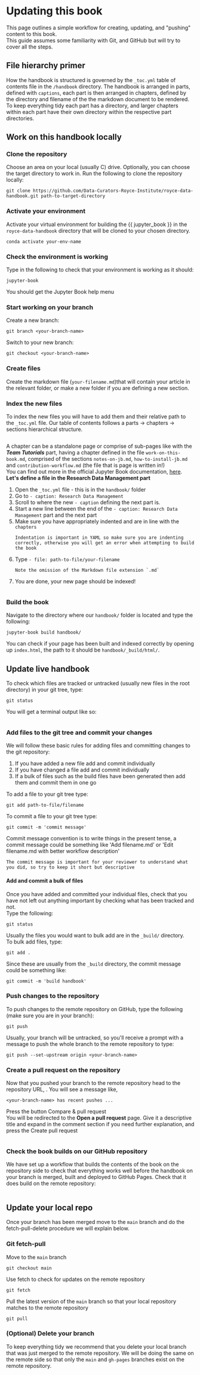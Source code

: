 # Updating this book

This page outlines a simple workflow for creating, updating, and "pushing" content to this book.  
This guide assumes some familiarity with Git, and GitHub but will try to cover all the steps.

## File hierarchy primer
How the handbook is structured is governed by the `_toc.yml` table of contents file in the `/handbook` directory. The handbook is arranged in parts, defined with `captions`, each part is then arranged in chapters, defined by the directory and filename of the the markdown document to be rendered.  
To keep everything tidy each part has a directory, and larger chapters within each part have their own directory within the respective part directories.


## Work on this handbook locally

### Clone the repository

Choose an area on your local (usually C) drive. Optionally, you can choose the target directory to work in.
Run the following to clone the repository locally:
  ```
  git clone https://github.com/Data-Curators-Royce-Institute/royce-data-handbook.git path-to-target-directory
  ```

### Activate your environment
Activate your virtual environment for building the {{ jupyter_book }} in the `royce-data-handbook` directory that will be cloned to your chosen directory.
```
conda activate your-env-name
```

### Check the environment is working
Type in the following to check that your environment is working as it should:
```
jupyter-book
```
You should get the Jupyter Book help menu

### Start working on your branch
Create a new branch:
```
git branch <your-branch-name>
```
Switch to your new branch:
```
git checkout <your-branch-name>
```

### Create files
Create the markdown file (`your-filename.md`)that will contain your article in the relevant folder, or make a new folder if you are defining a new section. 

### Index the new files
To index the new files you will have to add them and their relative path to the `_toc.yml` file.
Our table of contents follows a parts &rarr; chapters &rarr; sections hierarchical structure. 
```{image} ../images/contribution-workflow/tableofcontents.jpg
```
A chapter can be a standalone page or comprise of sub-pages like with the ***Team Tutorials*** part, having a chapter defined in the file `work-on-this-book.md`, comprised of the sections `notes-on-jb.md`, `how-to-install-jb.md` and `contribution-workflow.md` (the file that is page is written in!)  
You can find out more in the official Jupyter Book documentation, [here](https://jupyterbook.org/customize/toc.html).  
**Let's define a file in the Research Data Management part**
1. Open the `_toc.yml` file - this is in the `handbook/` folder
2. Go to `- caption: Research Data Management`
3. Scroll to where the new `- caption` defining the next part is.
4. Start a new line between the end of the `- caption: Research Data Management` part and the next part
5. Make sure you have appropriately indented and are in line with the `chapters`
   ```{warning}
   Indentation is important in YAML so make sure you are indenting correctly, otherwise you will get an error when attempting to build the book
   ```
6. Type `- file: path-to-file/your-filename`
   ```{attention}
   Note the omission of the Markdown file extension `.md`
   ```
7. You are done, your new page should be indexed!
   ```{image} ../images/contribution-workflow/index-new-page.gif
   ```
   
### Build the book
Navigate to the directory where our `handbook/` folder is located and type the following:
```
jupyter-book build handbook/
```
You can check if your page has been built and indexed correctly by opening up `index.html`, the path to it should be `handbook/_build/html/`.

## Update live handbook
To check which files are tracked or untracked (usually new files in the root directory) in your git tree, type:
```
git status
```
You will get a terminal output like so:
```{image} ../images/contribution-workflow/git-track.jpg
```
### Add files to the git tree and commit your changes
We will follow these basic rules for adding files and committing changes to the git repository:
1. If you have added a new file add and commit individually
2. If you have changed a file add and commit individually
3. If a bulk of files such as the build files have been generated then add them and commit them in one go

To add a file to your git tree type:
```
git add path-to-file/filename
```
To commit a file to your git tree type:
```
git commit -m 'commit message'
```
Commit message convention is to write things in the present tense, a commit message could be something like 'Add filename.md' or 'Edit filename.md with better workflow description'

```{attention}
The commit message is important for your reviewer to understand what you did, so try to keep it short but descriptive
```
#### Add and commit a bulk of files
Once you have added and committed your individual files, check that you have not left out anything important by checking what has been tracked and not.  
Type the following:
```
git status
```
Usually the files you would want to bulk add are in the `_build/` directory.  
To bulk add files, type:
```
git add .
```
Since these are usually from the `_build` directory, the commit message could be something like:
```
git commit -m 'build handbook'
```
### Push changes to the repository
To push changes to the remote repository on GitHub, type the following (make sure you are in your branch):
```
git push
```
Usually, your branch will be untracked, so you'll receive a prompt with a message to push the whole branch to the remote repository to type:
```
git push --set-upstream origin <your-branch-name>
``` 

### Create a pull request on the repository
Now that you pushed your branch to the remote repository head to the repository URL, [](https://github.com/Data-Curators-Royce-Institute/royce-data-handbook). You will see a message like,
```
<your-branch-name> has recent pushes ...
```
Press the button <span class="badge text-bg-success">Compare & pull request</span>  
You will be redirected to the __Open a pull request__ page. Give it a descriptive title and expand in the comment section if you need further explanation, and press the <span class="badge text-bg-success">Create pull request</span> 
```{image} ../images/contribution-workflow/pull-request.jpg
```

### Check the book builds on our GitHub repository
We have set up a workflow that builds the contents of the book on the repository side to check that everything works well before the handbook on your branch is merged, built and deployed to GitHub Pages.
Check that it does build on the remote repository:
```{image} ../images/contribution-workflow/dummy.jpg
```
## Update your local repo
Once your branch has been merged move to the `main` branch and do the fetch-pull-delete procedure we will explain below.

### Git fetch-pull
Move to the `main` branch
```
git checkout main
```
Use fetch to check for updates on the remote repository
```
git fetch
```
Pull the latest version of the `main` branch so that your local repository matches to the remote repository
```
git pull
```

### (Optional) Delete your branch
To keep everything tidy we recommend that you delete your local branch that was just merged to the remote repository. We will be doing the same on the remote side so that only the `main` and `gh-pages` branches exist on the remote repository.